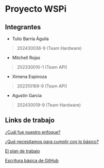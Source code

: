 # Proyecto WSPi
## Integrantes
+ Tulio Barría Águila
> 202430036-9 (Team Hardware)
+ Mitchell Rojas
> 202330010-1 (Team API)
+ Ximena Espinoza
> 202310169-9 (Team API)
+ Agustin Garcia
> 202430019-9 (Team Hardware)

## Links de trabajo

[¿Cuál fue nuestro enfoque?](https://github.com/sammmDot/WSPi/wiki/La-visi%C3%B3n)

[¿Qué necesitamos para cumplir con lo básico?](https://github.com/sammmDot/WSPi/Requisitos)

[El plan de trabajo](https://github.com/sammmDot/WSPi/Plan)

[Escritura básica de GitHub](https://docs.github.com/es/get-started/writing-on-github/getting-started-with-writing-and-formatting-on-github/basic-writing-and-formatting-syntax)
